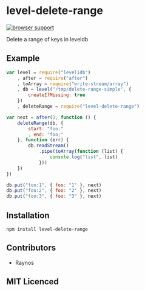 # level-delete-range

[![browser support](http://ci.testling.com/Raynos/level-delete-range.png)](http://ci.testling.com/Raynos/level-delete-range)

Delete a range of keys in leveldb

## Example

```js
var level = require("levelidb")
    , after = require("after")
    , toArray = require("write-stream/array")
    , db = level("/tmp/delete-range-simple", {
        createIfMissing: true
    })
    , deleteRange = require("level-delete-range")

var next = after(3, function () {
    deleteRange(db, {
        start: "foo:"
        , end: "foo;"
    }, function (err) {
        db.readStream()
            .pipe(toArray(function (list) {
                console.log("list", list)
            }))
    })
})

db.put("foo:1", { foo: "1" }, next)
db.put("foo:2", { foo: "2" }, next)
db.put("foo:3", { foo: "3" }, next)
```

## Installation

`npm install level-delete-range`

## Contributors

 - Raynos

## MIT Licenced
